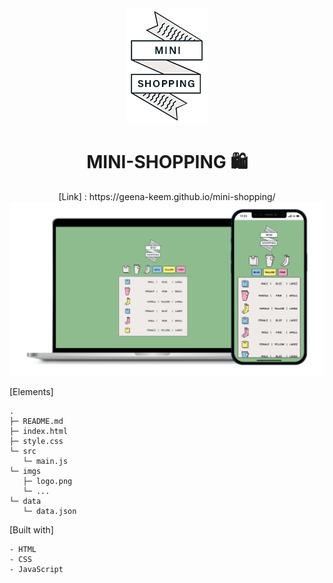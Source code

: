 <div align="center"><img src="./imgs/logo.png"></div>
<div align="center"><h1>MINI-SHOPPING 🛍</h1></div>

<div align="center">[Link] : https://geena-keem.github.io/mini-shopping/</div> 
<img src="./imgs/mini-shopping.png">

[Elements]

```
.
├─ README.md
├─ index.html
├─ style.css
└─ src
   └─ main.js
└─ imgs
   ├─ logo.png
   └─ ...
└─ data
   └─ data.json
```

[Built with]

```
- HTML
- CSS
- JavaScript
```

